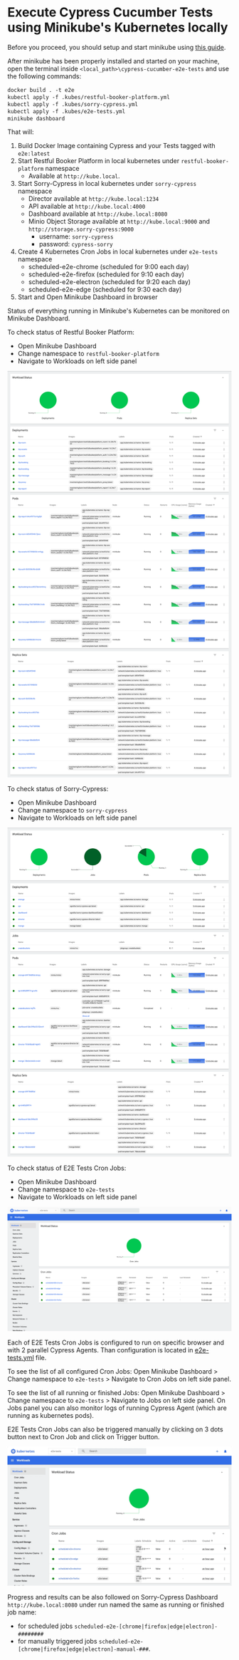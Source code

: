 # Execute Cypress Cucumber Tests using Minikube's Kubernetes locally

Before you proceed, you should setup and start minikube using [this guide](/docs/minikube-setup.md).

After minikube has been properly installed and started on your machine, open the terminal inside `<local_path>\cypress-cucumber-e2e-tests` and use the following commands:

    docker build . -t e2e
    kubectl apply -f .kubes/restful-booker-platform.yml
    kubectl apply -f .kubes/sorry-cypress.yml
    kubectl apply -f .kubes/e2e-tests.yml
    minikube dashboard

That will:

1. Build Docker Image containing Cypress and your Tests tagged with `e2e:latest`
2. Start Restful Booker Platform in local kubernetes under `restful-booker-platform` namespace
    - Available at `http://kube.local`.
3. Start Sorry-Cypress in local kubernetes under `sorry-cypress` namespace
    - Director available at `http://kube.local:1234`
    - API available at `http://kube.local:4000`
    - Dashboard available at `http://kube.local:8080`
    - Minio Object Storage available at `http://kube.local:9000` and `http://storage.sorry-cypress:9000`
      - username: `sorry-cypress`
      - password: `cypress-sorry`
4. Create 4 Kubernetes Cron Jobs in local kubernetes under `e2e-tests` namespace
    - scheduled-e2e-chrome (scheduled for 9:00 each day)
    - scheduled-e2e-firefox (scheduled for 9:10 each day)
    - scheduled-e2e-electron (scheduled for 9:20 each day)
    - scheduled-e2e-edge (scheduled for 9:30 each day)
5. Start and Open Minikube Dashboard in browser

Status of everything running in Minikube's Kubernetes can be monitored on Minikube Dashboard.

To check status of Restful Booker Platform:

- Open Minikube Dashboard
- Change namespace to `restful-booker-platform`
- Navigate to Workloads on left side panel

![Restful Booker Platform Workloads](/docs/imgs/minikube-dashboard-restful-booker-platform.png)

To check status of Sorry-Cypress:

- Open Minikube Dashboard
- Change namespace to `sorry-cypress`
- Navigate to Workloads on left side panel

![Sorry-Cypress Workloads](/docs/imgs/minikube-dashboard-sorry-cypress.png)

To check status of E2E Tests Cron Jobs:

- Open Minikube Dashboard
- Change namespace to `e2e-tests`
- Navigate to Workloads on left side panel

![E2E Tests Cron Jobs Workloads](/docs/imgs/minikube-dashboard-e2e-tests.png)

Each of E2E Tests Cron Jobs is configured to run on specific browser and with 2 parallel Cypress Agents. Than configuration is located in [e2e-tests.yml](/.kubes/e2e-tests.yml) file.

To see the list of all configured Cron Jobs: Open Minikube Dashboard > Change namespace to `e2e-tests` > Navigate to Cron Jobs on left side panel.

To see the list of all running or finished Jobs: Open Minikube Dashboard > Change namespace to `e2e-tests` > Navigate to Jobs on left side panel. On Jobs panel you can also monitor logs of running Cypress Agent (which are running as kubernetes pods).

E2E Tests Cron Jobs can also be triggered manually by clicking on 3 dots button next to Cron Job and click on Trigger button.

![E2E Tests Cron Jobs Manual Trigger](/docs/imgs/minikube-dashboard-manual-trigger.gif)

Progress and results can be also followed on Sorry-Cypress Dashboard `http://kube.local:8080` under run named the same as running or finished job name:

- for scheduled jobs `scheduled-e2e-[chrome|firefox|edge|electron]-########`
- for manually triggered jobs `scheduled-e2e-[chrome|firefox|edge|electron]-manual-###`.
